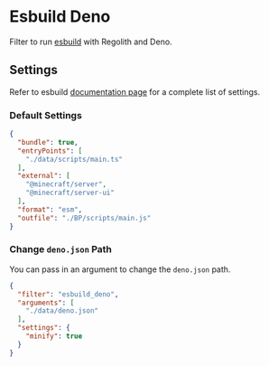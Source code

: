 # Esbuild Deno

Filter to run [esbuild](https://esbuild.github.io/) with Regolith and Deno.

## Settings

Refer to esbuild [documentation page](https://esbuild.github.io/api) for a complete list of settings.

### Default Settings

```json
{
  "bundle": true,
  "entryPoints": [
    "./data/scripts/main.ts"
  ],
  "external": [
    "@minecraft/server",
    "@minecraft/server-ui"
  ],
  "format": "esm",
  "outfile": "./BP/scripts/main.js"
}
```

### Change `deno.json` Path

You can pass in an argument to change the `deno.json` path.

```json
{
  "filter": "esbuild_deno",
  "arguments": [
    "./data/deno.json"
  ],
  "settings": {
    "minify": true
  }
}
```
